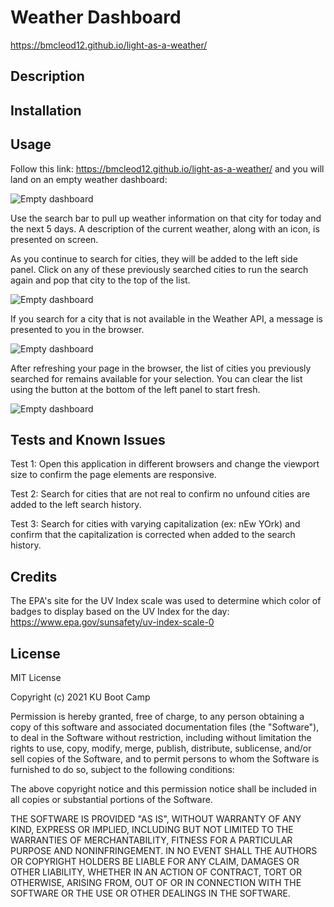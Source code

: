 # Weather Dashboard

https://bmcleod12.github.io/light-as-a-weather/

## Description


## Installation

## Usage

Follow this link: https://bmcleod12.github.io/light-as-a-weather/ and you will land on an empty weather dashboard:

<img alt="Empty dashboard" src="assets/images/initial_dashboard.PNG"/>

Use the search bar to pull up weather information on that city for today and the next 5 days. A description of the current weather, along with an icon, is presented on screen.

As you continue to search for cities, they will be added to the left side panel. Click on any of these previously searched cities to run the search again and pop that city to the top of the list.

<img alt="Empty dashboard" src="assets/images/dashboard.PNG"/>

If you search for a city that is not available in the Weather API, a message is presented to you in the browser.

<img alt="Empty dashboard" src="assets/images/city_notfound.PNG"/>

After refreshing your page in the browser, the list of cities you previously searched for remains available for your selection. You can clear the list using the button at the bottom of the left panel to start fresh.

<img alt="Empty dashboard" src="assets/images/refreshed_dashboard.PNG"/>

## Tests and Known Issues

Test 1:
Open this application in different browsers and change the viewport size to confirm the page elements are responsive.

Test 2:
Search for cities that are not real to confirm no unfound cities are added to the left search history.

Test 3:
Search for cities with varying capitalization (ex: nEw YOrk) and confirm that the capitalization is corrected when added to the search history.

## Credits

The EPA's site for the UV Index scale was used to determine which color of badges to display based on the UV Index for the day: https://www.epa.gov/sunsafety/uv-index-scale-0

## License

MIT License

Copyright (c) 2021 KU Boot Camp

Permission is hereby granted, free of charge, to any person obtaining a copy
of this software and associated documentation files (the "Software"), to deal
in the Software without restriction, including without limitation the rights
to use, copy, modify, merge, publish, distribute, sublicense, and/or sell
copies of the Software, and to permit persons to whom the Software is
furnished to do so, subject to the following conditions:

The above copyright notice and this permission notice shall be included in all
copies or substantial portions of the Software.

THE SOFTWARE IS PROVIDED "AS IS", WITHOUT WARRANTY OF ANY KIND, EXPRESS OR
IMPLIED, INCLUDING BUT NOT LIMITED TO THE WARRANTIES OF MERCHANTABILITY,
FITNESS FOR A PARTICULAR PURPOSE AND NONINFRINGEMENT. IN NO EVENT SHALL THE
AUTHORS OR COPYRIGHT HOLDERS BE LIABLE FOR ANY CLAIM, DAMAGES OR OTHER
LIABILITY, WHETHER IN AN ACTION OF CONTRACT, TORT OR OTHERWISE, ARISING FROM,
OUT OF OR IN CONNECTION WITH THE SOFTWARE OR THE USE OR OTHER DEALINGS IN THE
SOFTWARE.
